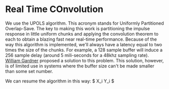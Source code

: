 # Real Time COnvolution

We use the UPOLS algorithm. This acronym stands for Uniformly Partitioned Overlap-Save. The key to making this work is partitioning the impulse response in little uniform chunks and applying the convolution theorem to each to obtain a blazing fast near real-time performance. Because of the way this algorithm is implemented, we'll always have a latency equal to two times the size of the chunks. For example, a 128 sample buffer will induce a 256 sample delay (around 5 mili-seconds for a 48khz sampling rate). [William Gardner](https://cse.hkust.edu.hk/mjg_lib/bibs/DPSu/DPSu.Files/Ga95.PDF) proposed a solution to this problem. This solution, however, is of limited use in systems where the buffer size can't be made smaller than some set number.

We can resume the algorithm in this way:
$ X_i Y_i $
